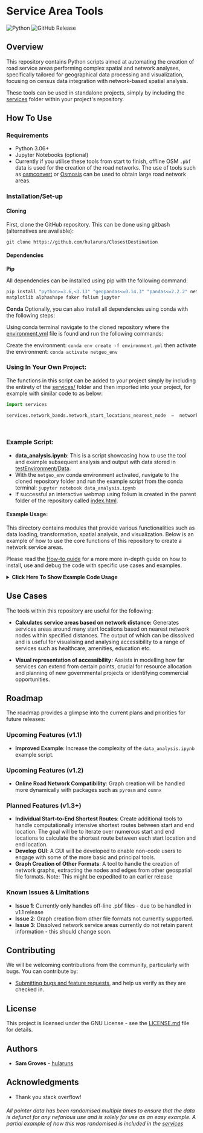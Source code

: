 # Service Area Tools
![Python](https://img.shields.io/badge/python-3.06+-blue.svg) 
![GitHub Release](https://img.shields.io/github/v/release/hularuns/Service-Area-Tools)

## Overview

This repository contains Python scripts aimed at automating the creation of road service areas 
 performing complex spatial and network analyses, specifically tailored for geographical data processing and visualization, focusing on census data integration with network-based spatial analysis.

These tools can be used in standalone projects, simply by including the [services](services/) folder within your project's repository.

## How To Use

### Requirements
- Python 3.06+
- Jupyter Notebooks (optional)
- Currently if you utilise these tools from start to finish, offline OSM `.pbf` data is used for the creation of the road networks. The use of tools such as [osmconvert](https://wiki.openstreetmap.org/wiki/Osmconvert) or [Osmosis](https://wiki.openstreetmap.org/wiki/Osmosis) can be used to obtain large road network areas.

### Installation/Set-up
#### Cloning
First, clone the GitHub repository. This can be done using gitbash (alternatives are available):

```gitbash
git clone https://github.com/hularuns/ClosestDestination
```
#### Dependencies
**Pip**

All dependencies can be installed using pip with the following command: 

 ```bash 
 pip install "python>=3.6,<3.13" "geopandas<=0.14.3" "pandas<=2.2.2" networkx ipykernel
 matplotlib alphashape faker folium jupyter
 ````

**Conda**
Optionally, you can also install all dependencies using conda with the following steps:

Using conda terminal navigate to the cloned repository where the [environment.yml](environment.yml) file is found  and run the following commands:

Create the environment: `conda env create -f environment.yml` then activate the environment: `conda activate netgeo_env`


### Using In Your Own Project:

The functions in this script can be added to your project simply by including the entirety of the [services/](services/) folder and then imported into your project, for example with similar code to as below:

```python
import services

services.network_bands.network_start_locations_nearest_node  =  network_bands.nearest_node_and_name(graph = G, 
                                                                                                    start_locations = start_locations_gdf, 
                                                                                                    location_name  =  'Static Library Name')
```
                                                                                                    

### Example Script:

-  **data_analysis.ipynb**: This is a script showcasing how to use the tool and example subsequent analysis and output with data stored in [testEnvironment/Data](testEnvironment/Data). 
- With the `netgeo_env` conda environment activated, navigate to the cloned repository folder and run the example script from the conda terminal: ``jupyter notebook data_analysis.ipynb``
- If successful an interactive webmap using folium is created in the parent folder of the repository called [index.html](index.html).

#### Example Usage:

This directory contains modules that provide various functionalities such as data loading, transformation, spatial analysis, and visualization. Below is an example of how to use the core functions of this repository to create a network service areas.

Please read the [How-to guide](Documentation/how-to) for a more more in-depth guide on how to install, use and debug the code with specific use cases and examples.


<details>
<summary><b>Click Here To Show Example Code Usage</b></summary>
  
```python
import  services.network_bands  as  network_bands

# Load the network graph
# Ensure all data is in same CRS as pbf (likely EPSG:4326)
file_path = '/path/to/city.osm.pbf'

G, nodes, edges = network_bands.load_osm_network(file_path=file_path, network_type='driving', graph_type='networkx')


# Define start locations and distances for creating service areas
# Start locations are the location of each service, e.g. each library, hospital, supermarket.

#Example of GeoDataframe of start locations
print(start_locations_gdf)
| Static Library Name             |geometry                   |
|---------------------------------|---------------------------|
| Ardoyne Library                 | POINT (-5.97089 54.61635) |
| Ballyhackamore Library	         | POINT (-5.86641 54.59504) |
| Belfast Central Library	        | POINT (-5.93147 54.60270) |

# Obtain the nearest nodes on the Graph
start_locations_nearest_node  =  network_bands.nearest_node_and_name(
graph = G, 
start_locations = start_locations_gdf, 
location_name  =  'Static Library Name')

print(start_locations_nearest_node)
{'Ardoyne Library': {'nearest_node': 475085580}, 'Ballyhackamore Library': 
{'nearest_node': 73250694}, 'Belfast Central Library': {'nearest_node': 4513699587}}

# Generate service areas
## Define the distance bands in a list.
distances = [1000,2000,3000] # Distances in meters

## Create individual service area polygons for each start location and distance.
network_areas  =  network_bands.service_areas(nearest_node_dict = start_locations_nearest_node, 
                                              graph = G , #networkX graph
                                              search_distances = search_distances, 
                                              alpha_value=500, # Value for alpha shape
                                              weight  =  'length', # chooses shortest path based off length
                                              progress = True, # Prints ongoing progress
                                              save_output = True) #Saves output automatically to .gpkg
## Create tidy service area polygons by dissolving and differencing based on attributes.
network_service_areas  =  network_bands.service_bands(geodataframe=network_areas, #output of network_areas() or service areas gdf.
                                                      dissolve_cat = 'distance', # column to dissolve by
                                                      aggfunc = 'first', #geopandas aggregate arg
                                                      show_graph = True, #displays output
                                                      save_output = True) #Saves output automatically to .gpkg

# Do subsequent analysis. See data_analysis.ipynb for an example.
```
</details>

## Use Cases
The tools within this repository are useful for the following:
-  **Calculates service areas based on network distance:** Generates services areas around many start locations based on nearest network nodes within specified distances. The output of which can be dissolved and is useful for visualising and analysing accessibility to a range of services such as healthcare, amenities, education etc.

-  **Visual representation of accessibility:** Assists in modelling how far services can extend from certain points, crucial for resource allocation and planning of new governmental projects or identifying commercial opportunities.


## Roadmap

The roadmap provides a glimpse into the current plans and priorities for future releases:

### Upcoming Features (v1.1)
- **Improved Example**: Increase the complexity of the `data_analysis.ipynb` example script.

### Upcoming Features (v1.2)

- **Online Road Network Compatibility**: Graph creation will be handled more dynamically with packages such as `pyrosm` and `osmnx`

### Planned Features (v1.3+)

- **Individual Start-to-End Shortest Routes**: Create additional tools to handle computationally intensive shortest routes between start and end location. The goal will be to iterate over numerous start and end locations to calculate the shortest route between each start location and end location.
- **Develop GUI**: A GUI will be developed to enable non-code users to engage with some of the more basic and principal tools.
- **Graph Creation of Other Formats**: A tool to handle the creation of network graphs, extracting the nodes and edges from other geospatial file formats. Note: This might be expedited to an earlier release


### Known Issues & Limitations

- **Issue 1**: Currently only handles off-line .pbf files - due to be handled in v1.1 release
- **Issue 2**: Graph creation from other file formats not currently supported.
- **Issue 3**: Dissolved network service areas currently do not retain parent information - this should change soon.

## Contributing

We will be welcoming contributions from the community, particularly with bugs. You can contribute by:

- [Submitting bugs and feature requests](https://github.com/username/project-name/issues), and help us verify as they are checked in.


## License

This project is licensed under the GNU License - see the [LICENSE.md](LICENSE) file for details.

## Authors

- **Sam Groves** - [hularuns](https://github.com/hularuns)

## Acknowledgments

- Thank you stack overflow!

###### All pointer data has been randomised multiple times to ensure that the data is defunct for any nefarious use and is solely for use as an easy example. A partial example of how this was randomised is included in the [services](services/randomise_data/randomise_data.py)
